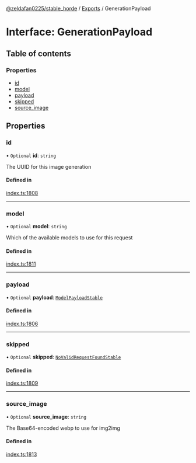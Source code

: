 [@zeldafan0225/stable_horde](../README.md) / [Exports](../modules.md) / GenerationPayload

# Interface: GenerationPayload

## Table of contents

### Properties

- [id](GenerationPayload.md#id)
- [model](GenerationPayload.md#model)
- [payload](GenerationPayload.md#payload)
- [skipped](GenerationPayload.md#skipped)
- [source\_image](GenerationPayload.md#source_image)

## Properties

### id

• `Optional` **id**: `string`

The UUID for this image generation

#### Defined in

[index.ts:1808](https://github.com/ZeldaFan0225/stable_horde/blob/3b7418e/index.ts#L1808)

___

### model

• `Optional` **model**: `string`

Which of the available models to use for this request

#### Defined in

[index.ts:1811](https://github.com/ZeldaFan0225/stable_horde/blob/3b7418e/index.ts#L1811)

___

### payload

• `Optional` **payload**: [`ModelPayloadStable`](ModelPayloadStable.md)

#### Defined in

[index.ts:1806](https://github.com/ZeldaFan0225/stable_horde/blob/3b7418e/index.ts#L1806)

___

### skipped

• `Optional` **skipped**: [`NoValidRequestFoundStable`](NoValidRequestFoundStable.md)

#### Defined in

[index.ts:1809](https://github.com/ZeldaFan0225/stable_horde/blob/3b7418e/index.ts#L1809)

___

### source\_image

• `Optional` **source\_image**: `string`

The Base64-encoded webp to use for img2img

#### Defined in

[index.ts:1813](https://github.com/ZeldaFan0225/stable_horde/blob/3b7418e/index.ts#L1813)
